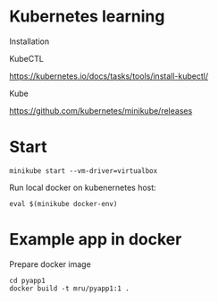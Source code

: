 # Kubernetes learning

Installation


KubeCTL

https://kubernetes.io/docs/tasks/tools/install-kubectl/

Kube

https://github.com/kubernetes/minikube/releases



# Start


```
minikube start --vm-driver=virtualbox
```

Run local docker on kubenernetes host:

```
eval $(minikube docker-env)
```



# Example app in docker

Prepare docker image

```
cd pyapp1
docker build -t mru/pyapp1:1 .
```